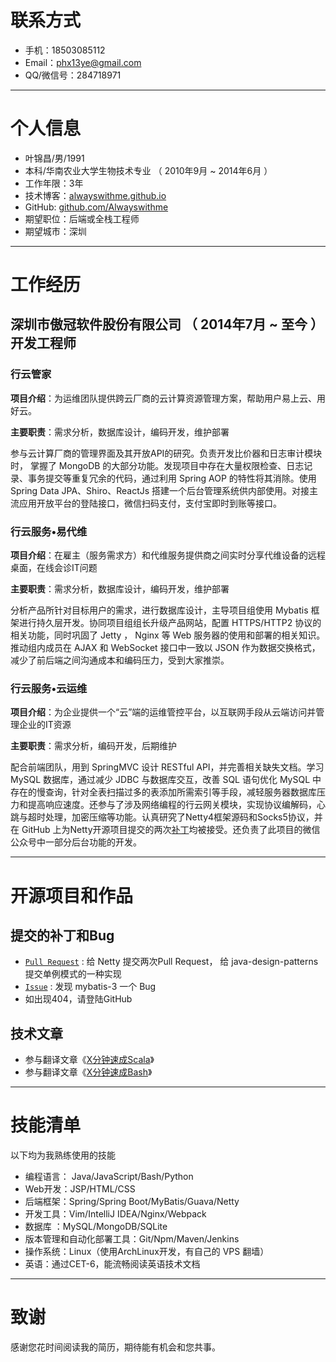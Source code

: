 # 联系方式


- 手机：18503085112
- Email：phx13ye@gmail.com
- QQ/微信号：284718971

---

# 个人信息


 - 叶锦昌/男/1991
 - 本科/华南农业大学生物技术专业 （ 2010年9月 ~ 2014年6月 ）
 - 工作年限：3年
 - 技术博客：[alwayswithme.github.io][博客]
 - GitHub: [github.com/Alwayswithme][GitHub]
 - 期望职位：后端或全栈工程师
 - 期望城市：深圳

---

# 工作经历


## 深圳市傲冠软件股份有限公司 （ 2014年7月 ~ 至今 ） 开发工程师

### 行云管家

**项目介绍**：为运维团队提供跨云厂商的云计算资源管理方案，帮助用户易上云、用好云。

**主要职责**：需求分析，数据库设计，编码开发，维护部署

参与云计算厂商的管理界面及其开放API的研究。负责开发比价器和日志审计模块时， 掌握了 MongoDB 的大部分功能。发现项目中存在大量权限检查、日志记录、事务提交等重复冗余的代码，通过利用 Spring AOP 的特性将其消除。使用 Spring Data JPA、Shiro、ReactJs 搭建一个后台管理系统供内部使用。对接主流应用开放平台的登陆接口，微信扫码支付，支付宝即时到账等接口。

### 行云服务•易代维

**项目介绍**：在雇主（服务需求方）和代维服务提供商之间实时分享代维设备的远程桌面，在线会诊IT问题

**主要职责**：需求分析，数据库设计，编码开发，维护部署

分析产品所针对目标用户的需求，进行数据库设计，主导项目组使用 Mybatis 框架进行持久层开发。协同项目组组长升级产品网站，配置 HTTPS/HTTP2 协议的相关功能，同时巩固了 Jetty ， Nginx 等 Web 服务器的使用和部署的相关知识。推动组内成员在 AJAX 和 WebSocket 接口中一致以 JSON 作为数据交换格式，减少了前后端之间沟通成本和编码压力，受到大家推崇。

### 行云服务•云运维

**项目介绍**：为企业提供一个“云”端的运维管控平台，以互联网手段从云端访问并管理企业的IT资源

**主要职责**：需求分析，编码开发，后期维护

配合前端团队，用到 SpringMVC 设计 RESTful API，并完善相关缺失文档。学习 MySQL 数据库，通过减少 JDBC 与数据库交互，改善 SQL 语句优化 MySQL 中存在的慢查询，针对全表扫描过多的表添加所需索引等手段，减轻服务器数据库压力和提高响应速度。还参与了涉及网络编程的行云网关模块，实现协议编解码，心跳与超时处理，加密压缩等功能。认真研究了Netty4框架源码和Socks5协议，并在 GitHub 上为Netty开源项目提交的两次[补丁][为Netty打的补丁]均被接受。还负责了此项目的微信公众号中一部分后台功能的开发。

---

# 开源项目和作品


## 提交的补丁和Bug

 - [```Pull Request```][GitHub Pull Request] : 给 Netty 提交两次Pull Request， 给 java-design-patterns 提交单例模式的一种实现
 - [```Issue```][GitHub Issue] : 发现 mybatis-3 一个 Bug
 - 如出现404，请登陆GitHub

## 技术文章

- 参与翻译文章《[X分钟速成Scala][scala-cn]》
- 参与翻译文章《[X分钟速成Bash][bash-cn]》


---

# 技能清单


以下均为我熟练使用的技能

- 编程语言： Java/JavaScript/Bash/Python
- Web开发：JSP/HTML/CSS
- 后端框架：Spring/Spring Boot/MyBatis/Guava/Netty
- 开发工具：Vim/IntelliJ IDEA/Nginx/Webpack
- 数据库  ：MySQL/MongoDB/SQLite
- 版本管理和自动化部署工具：Git/Npm/Maven/Jenkins
- 操作系统：Linux（使用ArchLinux开发，有自己的 VPS 翻墙）
- 英语：通过CET-6，能流畅阅读英语技术文档

---

# 致谢


感谢您花时间阅读我的简历，期待能有机会和您共事。

[博客]: https://alwayswithme.github.io
[GitHub]: https://github.com/Alwayswithme
[为Netty打的补丁]: https://github.com/netty/netty/pulls?q=is%3Apr+author%3AAlwayswithme+is%3Aclosed
[GitHub Pull Request]: https://github.com/pulls?q=is%3Apr+author%3AAlwayswithme+is%3Aclosed
[GitHub Issue]: https://github.com/issues?q=is%3Aissue+author%3AAlwayswithme+is%3Aclosed
[scala-cn]: http://learnxinyminutes.com/docs/zh-cn/scala-cn/
[bash-cn]: http://learnxinyminutes.com/docs/zh-cn/bash-cn/
